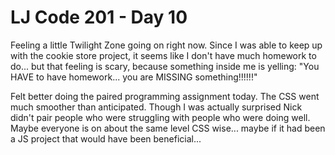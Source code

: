 # LJ Code 201 - Day 10

Feeling a little Twilight Zone going on right now.  Since I was able to keep up with the cookie store project, it seems like I don't have much homework to do... but that feeling is scary, because something inside me is yelling: "You HAVE to have homework... you are MISSING something!!!!!!"

Felt better doing the paired programming assignment today.  The CSS went much smoother than anticipated.  Though I was actually surprised Nick didn't pair people who were struggling with people who were doing well.  Maybe everyone is on about the same level CSS wise... maybe if it had been a JS project that would have been beneficial... 
